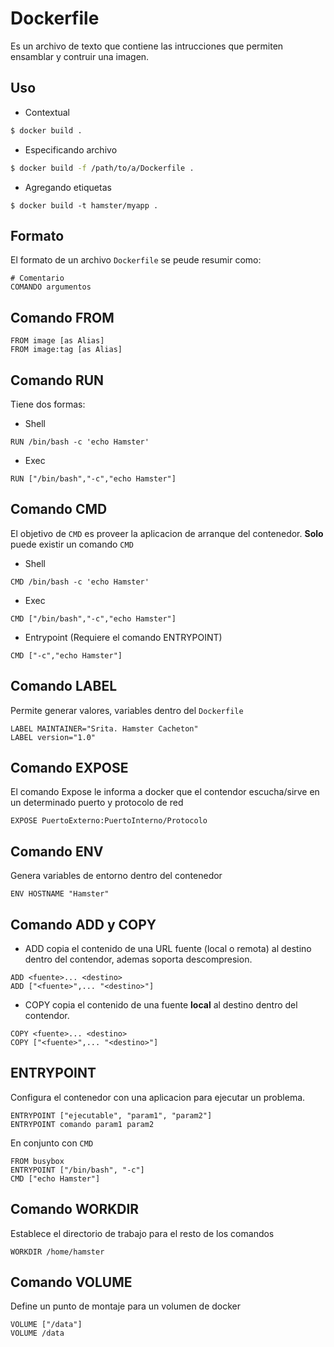 # Dockerfile

Es un archivo de texto que contiene las intrucciones que permiten ensamblar y contruir una imagen.

## Uso
* Contextual
```bash
$ docker build .
```
* Especificando archivo
```bash
$ docker build -f /path/to/a/Dockerfile .
```
* Agregando etiquetas
```
$ docker build -t hamster/myapp .
```

## Formato
El formato de un archivo `Dockerfile` se peude resumir como:

```
# Comentario
COMANDO argumentos
```
## Comando FROM
```
FROM image [as Alias]
FROM image:tag [as Alias]
```
## Comando RUN
Tiene dos formas:
* Shell 
```
RUN /bin/bash -c 'echo Hamster' 
```
* Exec
```
RUN ["/bin/bash","-c","echo Hamster"]
```
## Comando CMD
El objetivo de `CMD` es proveer la aplicacion de arranque del contenedor. __Solo__ puede existir un comando `CMD` 

* Shell 
```
CMD /bin/bash -c 'echo Hamster' 
```
* Exec
```
CMD ["/bin/bash","-c","echo Hamster"]
```
* Entrypoint (Requiere el comando ENTRYPOINT)
```
CMD ["-c","echo Hamster"]
```
## Comando LABEL

Permite generar valores, variables dentro del `Dockerfile`

```
LABEL MAINTAINER="Srita. Hamster Cacheton"
LABEL version="1.0"
```

## Comando EXPOSE
El comando Expose le informa a docker que el contendor escucha/sirve en un determinado puerto y protocolo de red
```
EXPOSE PuertoExterno:PuertoInterno/Protocolo 
```
## Comando ENV
Genera variables de entorno dentro del contenedor

```
ENV HOSTNAME "Hamster" 
```

## Comando ADD y COPY

* ADD copia el contenido de una URL fuente (local o remota) al destino dentro del contendor, ademas soporta descompresion.
```
ADD <fuente>... <destino>
ADD ["<fuente>",... "<destino>"]
```
* COPY copia el contenido de una fuente __local__ al destino dentro del contendor.
```
COPY <fuente>... <destino>
COPY ["<fuente>",... "<destino>"]
```
## ENTRYPOINT
Configura el contenedor con una aplicacion para ejecutar un problema.
```
ENTRYPOINT ["ejecutable", "param1", "param2"]
ENTRYPOINT comando param1 param2
```
En conjunto con `CMD` 
```
FROM busybox
ENTRYPOINT ["/bin/bash", "-c"]
CMD ["echo Hamster"]
```
## Comando WORKDIR
Establece el directorio de trabajo para el resto de los comandos
```
WORKDIR /home/hamster
```

## Comando VOLUME
Define un punto de montaje para un volumen de docker

```
VOLUME ["/data"]
VOLUME /data
```

